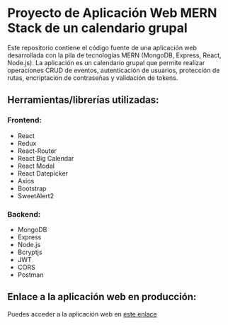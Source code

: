 # Proyecto de Aplicación Web MERN Stack de un calendario grupal

Este repositorio contiene el código fuente de una aplicación web desarrollada con la pila de tecnologías MERN (MongoDB, Express, React, Node.js). La aplicación es un calendario grupal que permite realizar operaciones CRUD de eventos, autenticación de usuarios, protección de rutas, encriptación de contraseñas y validación de tokens.

## Herramientas/librerías utilizadas:

### Frontend:
- React
- Redux
- React-Router
- React Big Calendar
- React Modal
- React Datepicker
- Axios
- Bootstrap
- SweetAlert2

### Backend:
- MongoDB
- Express
- Node.js
- Bcryptjs
- JWT
- CORS
- Postman

## Enlace a la aplicación web en producción:
Puedes acceder a la aplicación web en [este enlace](https://mern-mi-calendario.netlify.app/)

